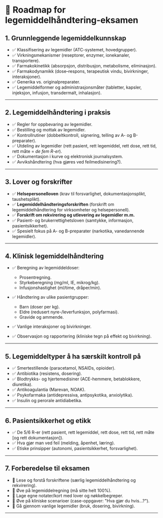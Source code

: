 # 📌 Roadmap for legemiddelhåndtering-eksamen

## 1. **Grunnleggende legemiddelkunnskap**

* ✅ Klassifisering av legemidler (ATC-systemet, hovedgrupper).
* ✅ Virkningsmekanismer (reseptorer, enzymer, ionekanaler, transportere).
* ✅ Farmakokinetikk (absorpsjon, distribusjon, metabolisme, eliminasjon).
* ✅ Farmakodynamikk (dose–respons, terapeutisk vindu, bivirkninger, interaksjoner).
* ✅ Generika vs. originalpreparater.
* ✅ Legemiddelformer og administrasjonsmåter (tabletter, kapsler, injeksjon, infusjon, transdermalt, inhalasjon).

---

## 2. **Legemiddelhåndtering i praksis**

* ✅ Regler for oppbevaring av legemidler.
* ✅ Bestilling og mottak av legemidler.
* ✅ Kontrollrutiner (dobbeltkontroll, signering, telling av A- og B-preparater).
* ✅ Utdeling av legemidler (rett pasient, rett legemiddel, rett dose, rett tid, rett måte = *de fem R-er*).
* ✅ Dokumentasjon i kurve og elektronisk journalsystem.
* ✅ Avvikshåndtering (hva gjøres ved feilmedisinering?).

---

## 3. **Lover og forskrifter**

* ✅ **Helsepersonelloven** (krav til forsvarlighet, dokumentasjonsplikt, taushetsplikt).
* ✅ **Legemiddelhåndteringsforskriften** (forskrift om legemiddelhåndtering for virksomheter og helsepersonell).
* ✅ **Forskrift om rekvirering og utlevering av legemidler m.m.**
* ✅ Pasient- og brukerrettighetsloven (samtykke, informasjon, pasientsikkerhet).
* ✅ Spesielt fokus på A- og B-preparater (narkotika, vanedannende legemidler).

---

## 4. **Klinisk legemiddelhåndtering**

* ✅ Beregning av legemiddeldoser:

  * Prosentregning.
  * Styrkeberegning (mg/ml, IE, mikrog/kg).
  * Infusjonshastighet (ml/time, dråper/min).
* ✅ Håndtering av ulike pasientgrupper:

  * Barn (doser per kg).
  * Eldre (redusert nyre-/leverfunksjon, polyfarmasi).
  * Gravide og ammende.
* ✅ Vanlige interaksjoner og bivirkninger.
* ✅ Observasjon og rapportering (kliniske tegn på effekt og bivirkning).

---

## 5. **Legemiddeltyper å ha særskilt kontroll på**

* ✅ Smertestillende (paracetamol, NSAIDs, opioider).
* ✅ Antibiotika (resistens, dosering).
* ✅ Blodtrykks- og hjertemedisiner (ACE-hemmere, betablokkere, diuretika).
* ✅ Antikoagulantia (Marevan, NOAK).
* ✅ Psykofarmaka (antidepressiva, antipsykotika, anxiolytika).
* ✅ Insulin og perorale antidiabetika.

---

## 6. **Pasientsikkerhet og etikk**

* ✅ De 5/6 R-er (rett pasient, rett legemiddel, rett dose, rett tid, rett måte [og rett dokumentasjon]).
* ✅ Hva gjør man ved feil (melding, åpenhet, læring).
* ✅ Etiske prinsipper (autonomi, pasientsikkerhet, forsvarlighet).

---

## 7. **Forberedelse til eksamen**

* 📖 Lese og forstå forskriftene (særlig legemiddelhåndtering og rekvirering).
* 🧮 Øve på legemiddelregning (må sitte helt 100%).
* 📑 Lage egne notater/kort med lover og nøkkelbegreper.
* 🧠 Øve på kliniske scenarioer (case-oppgaver: "Hva gjør du hvis…?").
* 🧪 Gå gjennom vanlige legemidler (bruk, dosering, bivirkning).

---
